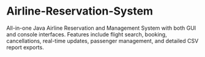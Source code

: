 # Airline-Reservation-System
All-in-one Java Airline Reservation and Management System with both GUI and console interfaces. Features include flight search, booking, cancellations, real-time updates, passenger management, and detailed CSV report exports.
